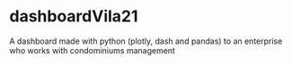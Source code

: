 # dashboardVila21
A dashboard made with python (plotly, dash and pandas) to an enterprise who works with condominiums management
